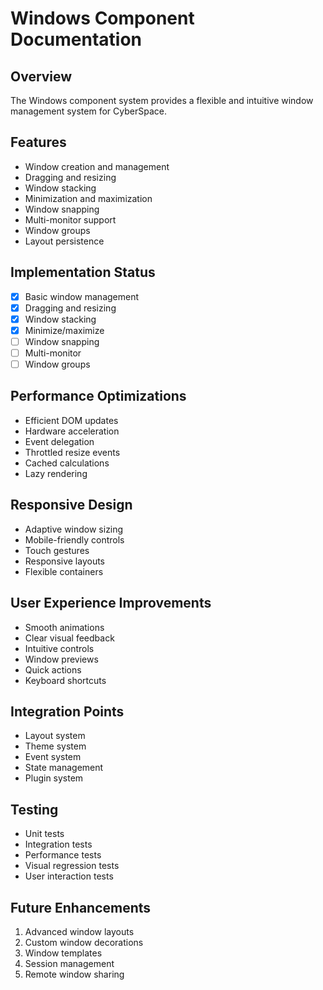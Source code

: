 # Windows Component Documentation

## Overview
The Windows component system provides a flexible and intuitive window management system for CyberSpace.

## Features
- Window creation and management
- Dragging and resizing
- Window stacking
- Minimization and maximization
- Window snapping
- Multi-monitor support
- Window groups
- Layout persistence

## Implementation Status
- [x] Basic window management
- [x] Dragging and resizing
- [x] Window stacking
- [x] Minimize/maximize
- [ ] Window snapping
- [ ] Multi-monitor
- [ ] Window groups

## Performance Optimizations
- Efficient DOM updates
- Hardware acceleration
- Event delegation
- Throttled resize events
- Cached calculations
- Lazy rendering

## Responsive Design
- Adaptive window sizing
- Mobile-friendly controls
- Touch gestures
- Responsive layouts
- Flexible containers

## User Experience Improvements
- Smooth animations
- Clear visual feedback
- Intuitive controls
- Window previews
- Quick actions
- Keyboard shortcuts

## Integration Points
- Layout system
- Theme system
- Event system
- State management
- Plugin system

## Testing
- Unit tests
- Integration tests
- Performance tests
- Visual regression tests
- User interaction tests

## Future Enhancements
1. Advanced window layouts
2. Custom window decorations
3. Window templates
4. Session management
5. Remote window sharing
